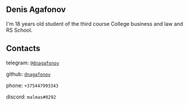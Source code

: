 ## Denis Agafonov

I'm 18 years old student of the third course College business and law and RS School.

## Contacts

 telegram: [`@dnagafonov`](https://t.me/dnagafonov "telegram")
 
 github: [`dnagafonov`](https://github.com/dnagafonov "github link")
 
 phone: `+375447993343`
 
 discord: `malmas#0292`
